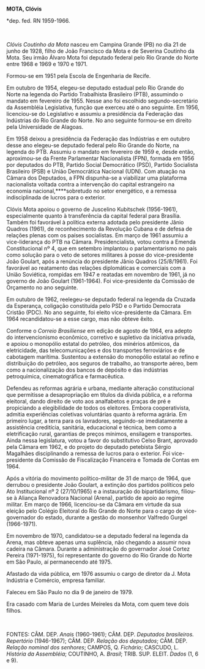 **MOTA, Clóvis**

\*dep. fed. RN 1959-1966.

 

*Clóvis Coutinho da Mota* nasceu em Campina Grande (PB) no dia 21 de
junho de 1928, filho de João Francisco da Mota e de Severina Coutinho da
Mota. Seu irmão Álvaro Mota foi deputado federal pelo Rio Grande do
Norte entre 1968 e 1969 e 1970 e 1971.

Formou-se em 1951 pela Escola de Engenharia de Recife.

Em outubro de 1954, elegeu-se deputado estadual pelo Rio Grande do Norte
na legenda do Partido Trabalhista Brasileiro (PTB), assumindo o mandato
em fevereiro de 1955. Nesse ano foi escolhido segundo-secretário da
Assembléia Legislativa, função que exerceu até o ano seguinte. Em 1956,
licenciou-se do Legislativo e assumiu a presidência da Federação das
Indústrias do Rio Grande do Norte. No ano seguinte formou-se em direito
pela Universidade de Alagoas.

Em 1958 deixou a presidência da Federação das Indústrias e em outubro
desse ano elegeu-se deputado federal pelo Rio Grande do Norte, na
legenda do PTB. Assumiu o mandato em fevereiro de 1959 e, desde então,
aproximou-se da Frente Parlamentar Nacionalista (FPN), formada em 1956
por deputados do PTB, Partido Social Democrático (PSD), Partido
Socialista Brasileiro (PSB) e União Democrática Nacional (UDN). Com
atuação na Câmara dos Deputados, a FPN dispunha-se a viabilizar uma
plataforma nacionalista voltada contra a intervenção do capital
estrangeiro na economia nacional,****sobretudo no setor energético, e a
remessa indisciplinada de lucros para o exterior.

Clóvis Mota apoiou o governo de Juscelino Kubitschek (1956-1961),
especialmente quanto à transferência da capital federal para Brasília.
Também foi favorável à política externa adotada pelo presidente Jânio
Quadros (1961), de reconhecimento da Revolução Cubana e de defesa de
relações plenas com os países socialistas. Em março de 1961 assumiu a
vice-liderança do PTB na Câmara. Presidencialista, votou contra a Emenda
Constitucional nº 4, que em setembro implantou o parlamentarismo no país
como solução para o veto de setores militares à posse do vice-presidente
João Goulart, após a renúncia do presidente Jânio Quadros (25/8/1961).
Foi favorável ao reatamento das relações diplomáticas e comerciais com a
União Soviética, rompidas em 1947 e reatadas em novembro de 1961, já no
governo de João Goulart (1961-1964). Foi vice-presidente da Comissão de
Orçamento no ano seguinte.

Em outubro de 1962, reelegeu-se deputado federal na legenda da Cruzada
da Esperança, coligação constituída pelo PSD e o Partido Democrata
Cristão (PDC). No ano seguinte, foi eleito vice-presidente da Câmara. Em
1964 recandidatou-se a esse cargo, mas não obteve êxito.

Conforme o *Correio Brasiliense* em edição de agosto de 1964, era adepto
do intervencionismo econômico, corretivo e supletivo da iniciativa
privada, e apoiou o monopólio estatal do petróleo, dos minérios
atômicos, da eletricidade, das telecomunicações e dos transportes
ferroviários e de cabotagem marítima. Sustentou a extensão do monopólio
estatal ao refino e distribuição do petróleo, aos seguros de trabalho,
ao transporte aéreo, bem como a nacionalização dos bancos de depósito e
das indústrias petroquímica, cinematográfica e farmacêutica.

Defendeu as reformas agrária e urbana, mediante alteração constitucional
que permitisse a desapropriação em títulos da dívida pública, e a
reforma eleitoral, dando direito de voto aos analfabetos e praças de pré
e propiciando a elegibilidade de todos os eleitores. Embora
cooperativista, admitia experiências coletivas voluntárias quanto à
reforma agrária. Em primeiro lugar, a terra para os lavradores,
seguindo-se imediatamente a assistência creditícia, sanitária,
educacional e técnica, bem como a eletrificação rural, garantias de
preços mínimos, ensilagem e transportes. Ainda nessa legislatura, votou
a favor do substitutivo Celso Brant, aprovado pela Câmara em 1962, e do
projeto do deputado petebista Sérgio Magalhães disciplinando a remessa
de lucros para o exterior. Foi vice-presidente da Comissão de
Fiscalização Financeira e Tomada de Contas em 1964.

Após a vitória do movimento político-militar de 31 de março de 1964, que
derrubou o presidente João Goulart, a extinção dos partidos políticos
pelo Ato Institucional nº 2 (27/10/1965) e a instauração do
bipartidarismo, filiou-se à Aliança Renovadora Nacional (Arena), partido
de apoio ao regime militar. Em março de 1966, licenciou-se da Câmara em
virtude da sua eleição pelo Colégio Eleitoral do Rio Grande do Norte
para o cargo de vice-governador do estado, durante a gestão do monsenhor
Valfredo Gurgel (1966-1971).

Em novembro de 1970, candidatou-se a deputado federal na legenda da
Arena, mas obteve apenas uma suplência, não chegando a assumir nova
cadeira na Câmara. Durante a administração do governador José Cortez
Pereira (1971-1975), foi representante do governo do Rio Grande do Norte
em São Paulo, aí permanecendo até 1975.

Afastado da vida pública, em 1976 assumiu o cargo de diretor da J. Mota
Indústria e Comércio, empresa familiar.

Faleceu em São Paulo no dia 9 de janeiro de 1979.

Era casado com Maria de Lurdes Meireles da Mota, com quem teve dois
filhos.

 

FONTES: CÂM. DEP. *Anais* (1960-1961); CÂM. DEP. *Deputados brasileiros.
Repertório* (1946-1967); CÂM. DEP. *Relação dos deputados*; CÂM. DEP.
*Relação nominal dos senhores*; CAMPOS, Q. *Fichário*; CASCUDO, L.
*História da Assembléia*; COUTINHO, A. *Brasil*; TRIB. SUP. ELEIT.
*Dados* (1, 6 e 9).

 
